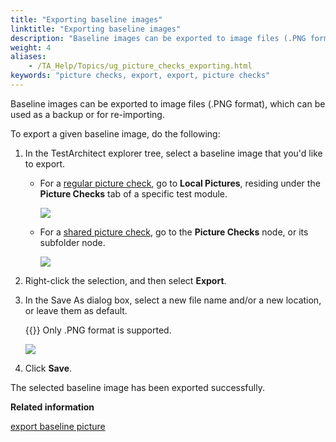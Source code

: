 ```yaml
--- 
title: "Exporting baseline images"
linktitle: "Exporting baseline images"
description: "Baseline images can be exported to image files (.PNG format), which can be used as a backup or for re-importing."
weight: 4
aliases: 
    - /TA_Help/Topics/ug_picture_checks_exporting.html
keywords: "picture checks, export, export, picture checks"
---
```


Baseline images can be exported to image files \(.PNG format\), which can be used as a backup or for re-importing.

To export a given baseline image, do the following:

1.  In the TestArchitect explorer tree, select a baseline image that you'd like to export.

    -   For a [regular picture check](/TA_Help/Topics/Projects_and_tests_picture_check.html#li_Regular_picture_check), go to **Local Pictures**, residing under the **Picture Checks** tab of a specific test module.

        ![](/images/TA_Help/Images/export_regular_baseline_image.png)

    -   For a [shared picture check](/TA_Help/Topics/Projects_and_tests_picture_check.html#li_Regular_picture_check), go to the **Picture Checks** node, or its subfolder node.

        ![](/images/TA_Help/Images/export_shared_baseline_image.png)

2.  Right-click the selection, and then select **Export**.

3.  In the Save As dialog box, select a new file name and/or a new location, or leave them as default.

    {{<note>}} Only .PNG format is supported.

    ![](/images/TA_Help/Images/export_picture_check_save_as_dlg.png)

4.  Click **Save**.


The selected baseline image has been exported successfully.


**Related information**  


[export baseline picture](/TA_Automation/Topics/bia_export_baseline_picture.html)

